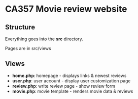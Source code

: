 # CA357 Movie review website


## Structure

Everything goes into the **src** directory.

Pages are in src/views


## Views

- **home.php**: homepage - displays links & newest reviews
- **user.php**: user account - display user customization page
- **review.php**: write review page - show review form
- **movie.php**: movie template - renders movie data & reviews


